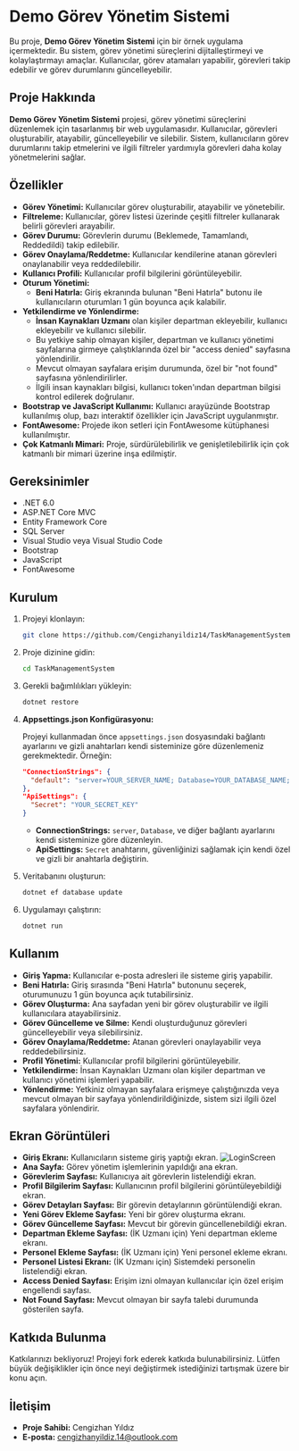# Demo Görev Yönetim Sistemi

Bu proje, **Demo Görev Yönetim Sistemi** için bir örnek uygulama içermektedir. Bu sistem, görev yönetimi süreçlerini dijitalleştirmeyi ve kolaylaştırmayı amaçlar. Kullanıcılar, görev atamaları yapabilir, görevleri takip edebilir ve görev durumlarını güncelleyebilir.

## Proje Hakkında

**Demo Görev Yönetim Sistemi** projesi, görev yönetimi süreçlerini düzenlemek için tasarlanmış bir web uygulamasıdır. Kullanıcılar, görevleri oluşturabilir, atayabilir, güncelleyebilir ve silebilir. Sistem, kullanıcıların görev durumlarını takip etmelerini ve ilgili filtreler yardımıyla görevleri daha kolay yönetmelerini sağlar.

## Özellikler

- **Görev Yönetimi:** Kullanıcılar görev oluşturabilir, atayabilir ve yönetebilir.
- **Filtreleme:** Kullanıcılar, görev listesi üzerinde çeşitli filtreler kullanarak belirli görevleri arayabilir.
- **Görev Durumu:** Görevlerin durumu (Beklemede, Tamamlandı, Reddedildi) takip edilebilir.
- **Görev Onaylama/Reddetme:** Kullanıcılar kendilerine atanan görevleri onaylanabilir veya reddedilebilir.
- **Kullanıcı Profili:** Kullanıcılar profil bilgilerini görüntüleyebilir.
- **Oturum Yönetimi:**
  - **Beni Hatırla:** Giriş ekranında bulunan "Beni Hatırla" butonu ile kullanıcıların oturumları 1 gün boyunca açık kalabilir.
- **Yetkilendirme ve Yönlendirme:**
  - **İnsan Kaynakları Uzmanı** olan kişiler departman ekleyebilir, kullanıcı ekleyebilir ve kullanıcı silebilir.
  - Bu yetkiye sahip olmayan kişiler, departman ve kullanıcı yönetimi sayfalarına girmeye çalıştıklarında özel bir "access denied" sayfasına yönlendirilir.
  - Mevcut olmayan sayfalara erişim durumunda, özel bir "not found" sayfasına yönlendirilirler.
  - İlgili insan kaynakları bilgisi, kullanıcı token'ından departman bilgisi kontrol edilerek doğrulanır.
- **Bootstrap ve JavaScript Kullanımı:** Kullanıcı arayüzünde Bootstrap kullanılmış olup, bazı interaktif özellikler için JavaScript uygulanmıştır.
- **FontAwesome:** Projede ikon setleri için FontAwesome kütüphanesi kullanılmıştır.
- **Çok Katmanlı Mimari:** Proje, sürdürülebilirlik ve genişletilebilirlik için çok katmanlı bir mimari üzerine inşa edilmiştir.

## Gereksinimler

- .NET 6.0
- ASP.NET Core MVC
- Entity Framework Core
- SQL Server
- Visual Studio veya Visual Studio Code
- Bootstrap
- JavaScript
- FontAwesome

## Kurulum

1. Projeyi klonlayın:
    ```sh
    git clone https://github.com/Cengizhanyildiz14/TaskManagementSystem.git
    ```

2. Proje dizinine gidin:
    ```sh
    cd TaskManagementSystem
    ```

3. Gerekli bağımlılıkları yükleyin:
    ```sh
    dotnet restore
    ```

4. **Appsettings.json Konfigürasyonu:**

   Projeyi kullanmadan önce `appsettings.json` dosyasındaki bağlantı ayarlarını ve gizli anahtarları kendi sisteminize göre düzenlemeniz gerekmektedir. Örneğin:

    ```json
    "ConnectionStrings": {
      "default": "server=YOUR_SERVER_NAME; Database=YOUR_DATABASE_NAME; integrated security=true; encrypt=false"
    },
    "ApiSettings": {
      "Secret": "YOUR_SECRET_KEY"
    }
    ```

   - **ConnectionStrings:** `server`, `Database`, ve diğer bağlantı ayarlarını kendi sisteminize göre düzenleyin.
   - **ApiSettings:** `Secret` anahtarını, güvenliğinizi sağlamak için kendi özel ve gizli bir anahtarla değiştirin.

5. Veritabanını oluşturun:
    ```sh
    dotnet ef database update
    ```

6. Uygulamayı çalıştırın:
    ```sh
    dotnet run
    ```

## Kullanım

- **Giriş Yapma:** Kullanıcılar e-posta adresleri ile sisteme giriş yapabilir.
- **Beni Hatırla:** Giriş sırasında "Beni Hatırla" butonunu seçerek, oturumunuzu 1 gün boyunca açık tutabilirsiniz.
- **Görev Oluşturma:** Ana sayfadan yeni bir görev oluşturabilir ve ilgili kullanıcılara atayabilirsiniz.
- **Görev Güncelleme ve Silme:** Kendi oluşturduğunuz görevleri güncelleyebilir veya silebilirsiniz.
- **Görev Onaylama/Reddetme:** Atanan görevleri onaylayabilir veya reddedebilirsiniz.
- **Profil Yönetimi:** Kullanıcılar profil bilgilerini görüntüleyebilir.
- **Yetkilendirme:** İnsan Kaynakları Uzmanı olan kişiler departman ve kullanıcı yönetimi işlemleri yapabilir.
- **Yönlendirme:** Yetkiniz olmayan sayfalara erişmeye çalıştığınızda veya mevcut olmayan bir sayfaya yönlendirildiğinizde, sistem sizi ilgili özel sayfalara yönlendirir.

## Ekran Görüntüleri

- **Giriş Ekranı:** Kullanıcıların sisteme giriş yaptığı ekran.
 ![LoginScreen](https://github.com/user-attachments/assets/19afe322-193f-44c7-9f50-05ee77613520)
- **Ana Sayfa:** Görev yönetim işlemlerinin yapıldığı ana ekran.
- **Görevlerim Sayfası:** Kullanıcıya ait görevlerin listelendiği ekran.
- **Profil Bilgilerim Sayfası:** Kullanıcının profil bilgilerini görüntüleyebildiği ekran.
- **Görev Detayları Sayfası:** Bir görevin detaylarının görüntülendiği ekran.
- **Yeni Görev Ekleme Sayfası:** Yeni bir görev oluşturma ekranı.
- **Görev Güncelleme Sayfası:** Mevcut bir görevin güncellenebildiği ekran.
- **Departman Ekleme Sayfası:** (İK Uzmanı için) Yeni departman ekleme ekranı.
- **Personel Ekleme Sayfası:** (İK Uzmanı için) Yeni personel ekleme ekranı.
- **Personel Listesi Ekranı:** (İK Uzmanı için) Sistemdeki personelin listelendiği ekran.
- **Access Denied Sayfası:** Erişim izni olmayan kullanıcılar için özel erişim engellendi sayfası.
- **Not Found Sayfası:** Mevcut olmayan bir sayfa talebi durumunda gösterilen sayfa.

## Katkıda Bulunma

Katkılarınızı bekliyoruz! Projeyi fork ederek katkıda bulunabilirsiniz. Lütfen büyük değişiklikler için önce neyi değiştirmek istediğinizi tartışmak üzere bir konu açın.

## İletişim

- **Proje Sahibi:** Cengizhan Yıldız
- **E-posta:** cengizhanyildiz.14@outlook.com
